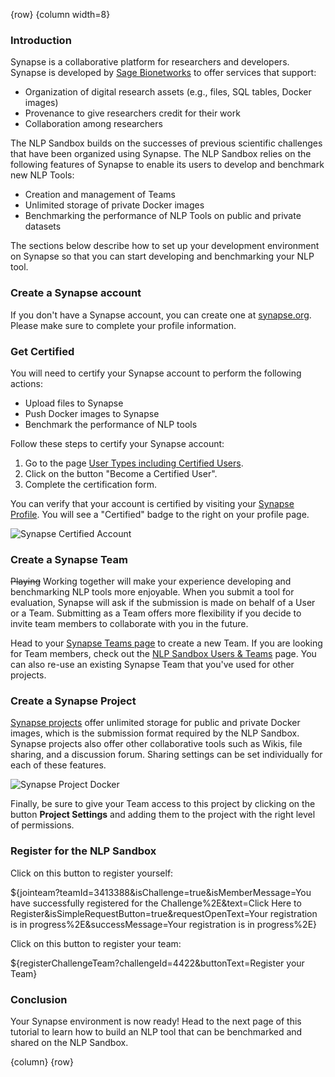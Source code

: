 <!-- markdownlint-disable-next-line first-line-h1 -->
{row}
{column width=8}

### Introduction

Synapse is a collaborative platform for researchers and developers. Synapse is developed by [Sage Bionetworks] to offer services that support:

- Organization of digital research assets (e.g., files, SQL tables, Docker images)
-  Provenance to give researchers credit for their work
- Collaboration among researchers

The NLP Sandbox builds on the successes of previous scientific challenges that have been organized using Synapse. The NLP Sandbox relies on the following features of Synapse to enable its users to develop and benchmark new NLP Tools:

- Creation and management of Teams
- Unlimited storage of private Docker images
- Benchmarking the performance of NLP Tools on public and private datasets

The sections below describe how to set up your development environment on Synapse so that you can start developing and benchmarking your NLP tool.

### Create a Synapse account

If you don't have a Synapse account, you can create one at [synapse.org]. Please make sure to complete your profile information.

### Get Certified

You will need to certify your Synapse account to perform the following actions:

- Upload files to Synapse
- Push Docker images to Synapse
- Benchmark the performance of NLP tools

Follow these steps to certify your Synapse account:

1. Go to the page [User Types including Certified Users].
2. Click on the button "Become a Certified User".
3. Complete the certification form.

You can verify that your account is certified by visiting your [Synapse Profile]. You will see a "Certified" badge to the right on your profile page.

![Synapse Certified Account]

### Create a Synapse Team

~~Playing~~ Working together will make your experience developing and benchmarking NLP tools more enjoyable. When you submit a tool for evaluation, Synapse will ask if the submission is made on behalf of a User or a Team. Submitting as a Team offers more flexibility if you decide to invite team members to collaborate with you in the future.

Head to your [Synapse Teams page] to create a new Team. If you are looking for Team members, check out the [NLP Sandbox Users & Teams] page. You can also re-use an existing Synapse Team that you've used for other projects.

### Create a Synapse Project

[Synapse projects] offer unlimited storage for public and private Docker images, which is the submission format required by the NLP Sandbox. Synapse projects also offer other collaborative tools such as Wikis, file sharing, and a discussion forum. Sharing settings can be set individually for each of these features.

![Synapse Project Docker]

Finally, be sure to give your Team access to this project by clicking on the button **Project Settings** and adding them to the project with the right level of permissions.

### Register for the NLP Sandbox

Click on this button to register yourself:

${jointeam?teamId=3413388&isChallenge=true&isMemberMessage=You have successfully registered for the Challenge%2E&text=Click Here to Register&isSimpleRequestButton=true&requestOpenText=Your registration is in progress%2E&successMessage=Your registration is in progress%2E}

Click on this button to register your team:

${registerChallengeTeam?challengeId=4422&buttonText=Register your Team}

### Conclusion

Your Synapse environment is now ready! Head to the next page of this tutorial to learn how to build an NLP tool that can be benchmarked and shared on the NLP Sandbox.

{column}
{row}

<!-- Links -->

[Sage Bionetworks]: https://sagebionetworks.org/
[synapse.org]: https://www.synapse.org/
[User Types including Certified Users]: https://docs.synapse.org/articles/accounts_certified_users_and_profile_validation.html
[Synapse Profile]: https://www.synapse.org/#!Profile:v/profile
[Synapse Teams page]: https://www.synapse.org/#!Profile:v/teams
[NLP Sandbox Users & Teams]: #!Synapse:syn22277124/wiki/604836
[Synapse Project Docker]: https://github.com/nlpsandbox/nlpsandbox-website-synapse/raw/staging/images/synapse/synapse-project-docker-repository.png
[Synapse projects]: https://docs.synapse.org/articles/getting_started.html
[Synapse Certified Account]: https://github.com/nlpsandbox/nlpsandbox-website-synapse/raw/staging/images/synapse/synapse-certified-account.png

